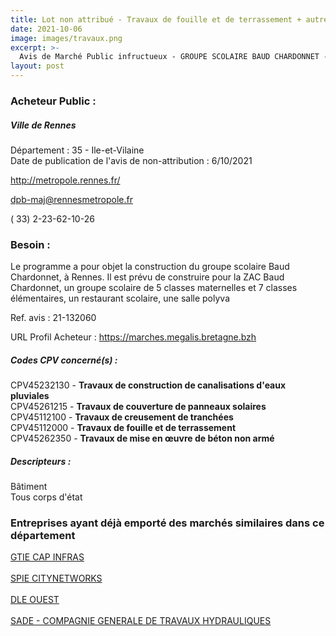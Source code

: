 ```yaml
---
title: Lot non attribué - Travaux de fouille et de terrassement + autres travaux
date: 2021-10-06
image: images/travaux.png
excerpt: >-
  Avis de Marché Public infructueux - GROUPE SCOLAIRE BAUD CHARDONNET - CONSTRUCTION
layout: post
---
```


### Acheteur Public :
##### Ville de Rennes
Département : 35 - Ile-et-Vilaine<br/>
Date de publication de l'avis de non-attribution : 6/10/2021


http://metropole.rennes.fr/

dpb-maj@rennesmetropole.fr

( 33) 2-23-62-10-26
### Besoin :

Le programme a pour objet la construction du groupe scolaire Baud Chardonnet, à Rennes. Il est prévu de construire pour la ZAC Baud Chardonnet, un groupe scolaire de 5 classes maternelles et 7 classes élémentaires, un restaurant scolaire, une salle polyva

Ref. avis : 21-132060

URL Profil Acheteur : https://marches.megalis.bretagne.bzh

##### Codes CPV concerné(s) :
CPV45232130 - **Travaux de construction de canalisations d'eaux pluviales** <br/>
CPV45261215 - **Travaux de couverture de panneaux solaires** <br/>
CPV45112100 - **Travaux de creusement de tranchées** <br/>
CPV45112000 - **Travaux de fouille et de terrassement** <br/>
CPV45262350 - **Travaux de mise en œuvre de béton non armé** <br/>

##### Descripteurs :
Bâtiment <br/>
Tous corps d'état <br/>

### Entreprises ayant déjà emporté des marchés similaires dans ce département
<a href="/entreprise-557/siren-414688879">GTIE CAP INFRAS</a><br/><br/>
<a href="/entreprise-560/siren-434085395">SPIE CITYNETWORKS</a><br/><br/>
<a href="/entreprise-565/siren-487549057">DLE OUEST</a><br/><br/>
<a href="/entreprise-572/siren-562077503">SADE - COMPAGNIE GENERALE DE TRAVAUX HYDRAULIQUES</a><br/><br/>
